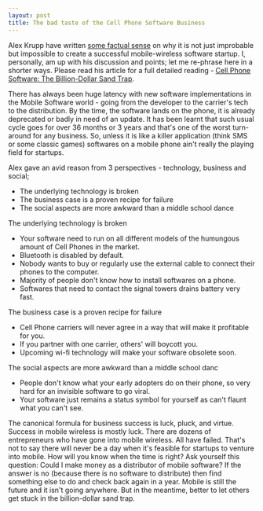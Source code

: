 ```yaml
---
layout: post
title: The bad taste of the Cell Phone Software Business
---
```


Alex Krupp have written <a href="http://alexkrupp.typepad.com/sensemaking/2007/05/cell_phone_soft.html">some factual sense</a> on why it is not just improbable but impossible to create a successful mobile-wireless software startup. I, personally, am up with his discussion and points; let me re-phrase here in a shorter ways. Please read his article for a full detailed reading - <a href="http://alexkrupp.typepad.com/sensemaking/2007/05/cell_phone_soft.html">Cell Phone Software: The Billion-Dollar Sand Trap</a>.

There has always been huge latency with new software implementations in the Mobile Software world - going from the developer to the carrier's tech to the distribution. By the time, the software lands on the phone, it is already deprecated or badly in need of an update. It has been learnt that such usual cycle goes for over 36 months or 3 years and that's one of the worst turn-around for any business. So, unless it is like a killer application (think SMS or some classic games) softwares on a mobile phone ain't really the playing field for startups.

Alex gave an avid reason from 3 perspectives - technology, business and social;

- The underlying technology is broken
- The business case is a proven recipe for failure
- The social aspects are more awkward than a middle school dance

The underlying technology is broken

- Your software need to run on all different models of the humungous amount of Cell Phones in the market.
- Bluetooth is disabled by default.
- Nobody wants to buy or regularly use the external cable to connect their phones to the computer.
- Majority of people don't know how to install softwares on a phone.
- Softwares that need to contact the signal towers drains battery very fast.

The business case is a proven recipe for failure

- Cell Phone carriers will never agree in a way that will make it profitable for you.
- If you partner with one carrier, others' will boycott you.
- Upcoming wi-fi technology will make your software obsolete soon.

The social aspects are more awkward than a middle school danc

- People don't know what your early adopters do on their phone, so very hard for an invisible software to go viral.
- Your software just remains a status symbol for yourself as can't flaunt what you can't see.

The canonical formula for business success is luck, pluck, and virtue. Success in mobile wireless is mostly luck. There are  dozens of entrepreneurs who have gone into mobile wireless. All have failed. That's not to say there will never be a day when it's feasible for startups to venture into mobile. How will you know when the time is right? Ask yourself this question: Could I make money as a distributor of mobile software? If the answer is no (because there is no software to distribute) then find something else to do and check back again in a year. Mobile is still the future and it isn't going anywhere. But in the meantime, better to let others get stuck in the billion-dollar sand trap.